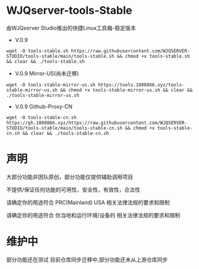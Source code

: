 # WJQserver-tools-Stable
由WJQserver Studio推出的快捷Linux工具箱-稳定版本

- V.0.9

```
wget -O tools-stable.sh https://raw.githubusercontent.com/WJQSERVER-STUDIO/tools-stable/main/tools-stable.sh && chmod +x tools-stable.sh && clear && ./tools-stable.sh
```

- V.0.9 Mirror-US(尚未迁移)

```
wget -O tools-stable-mirror-us.sh https://tools.1888866.xyz/tools-stable-mirror-us.sh && chmod +x tools-stable-mirror-us.sh && clear && ./tools-stable-mirror-us.sh
```

- V.0.9 Github-Proxy-CN

```
wget -O tools-stable-cn.sh https://gh.1888866.xyz/https://raw.githubusercontent.com/WJQSERVER-STUDIO/tools-stable/main/tools-stable-cn.sh && chmod +x tools-stable-cn.sh && clear && ./tools-stable-cn.sh
```

# 声明

大部分功能非团队原创，部分功能仅提供辅助调用项目

不提供/保证任何功能的可用性，安全性，有效性，合法性

请确定你的用途符合 PRC(Mainland) USA 相关法律法规的要求和限制

请确定你的用途符合 你当地和运行环境/设备的 相关法律法规的要求和限制

# 维护中
部分功能还在测试
目前仓库同步迁移中,部分功能还未从上游仓库同步
